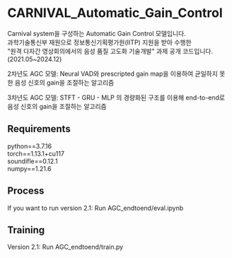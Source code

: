 # CARNIVAL_Automatic_Gain_Control
Carnival system을 구성하는 Automatic Gain Control 모델입니다.<br>
과학기술통신부 재원으로 정보통신기획평가원(IITP) 지원을 받아 수행한<br>
"원격 다자간 영상회의에서의 음성 품질 고도화 기술개발" 과제 공개 코드입니다.<br>
(2021.05~2024.12)<br>

2차년도 AGC 모델: Neural VAD와 prescripted gain map을 이용하여 균일하지 못한 음성 신호의 gain을 조절하는 알고리즘

3차년도 AGC 모델: STFT - GRU - MLP 의 경량화된 구조를 이용해 end-to-end로 음성 신호의 gain을 조절하는 알고리즘

Requirements
-------------
python==3.7.16     
torch==1.13.1+cu117                 
soundifle==0.12.1               
numpy==1.21.6       

Process
-------------
If you want to run version 2.1: Run AGC_endtoend/eval.ipynb

Training
-------------
Version 2.1: Run AGC_endtoend/train.py